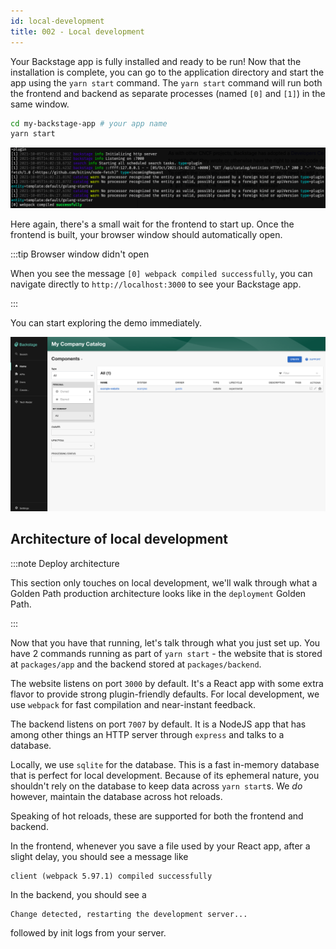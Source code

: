 ```yaml
---
id: local-development
title: 002 - Local development
---
```


Your Backstage app is fully installed and ready to be run! Now that the installation is complete, you can go to the application directory and start the app using the `yarn start` command. The `yarn start` command will run both the frontend and backend as separate processes (named `[0]` and `[1]`) in the same window.

```bash
cd my-backstage-app # your app name
yarn start
```

![Screenshot of the command output, with the message webpack compiled successfully](../../assets/getting-started/startup.png)

Here again, there's a small wait for the frontend to start up. Once the frontend is built, your browser window should automatically open.

:::tip Browser window didn't open

When you see the message `[0] webpack compiled successfully`, you can navigate directly to `http://localhost:3000` to see your Backstage app.

:::

You can start exploring the demo immediately.

![Screenshot of the Backstage portal](../../assets/getting-started/portal.png)

## Architecture of local development

:::note Deploy architecture

This section only touches on local development, we'll walk through what a Golden Path production architecture looks like in the `deployment` Golden Path.

:::

Now that you have that running, let's talk through what you just set up. You have 2 commands running as part of `yarn start` - the website that is stored at `packages/app` and the backend stored at `packages/backend`.

The website listens on port `3000` by default. It's a React app with some extra flavor to provide strong plugin-friendly defaults. For local development, we use `webpack` for fast compilation and near-instant feedback.

The backend listens on port `7007` by default. It is a NodeJS app that has among other things an HTTP server through `express` and talks to a database.

Locally, we use `sqlite` for the database. This is a fast in-memory database that is perfect for local development. Because of its ephemeral nature, you shouldn't rely on the database to keep data across `yarn start`s. We _do_ however, maintain the database across hot reloads.

Speaking of hot reloads, these are supported for both the frontend and backend.

In the frontend, whenever you save a file used by your React app, after a slight delay, you should see a message like

```
client (webpack 5.97.1) compiled successfully
```

In the backend, you should see a

```
Change detected, restarting the development server...
```

followed by init logs from your server.
